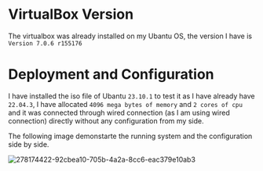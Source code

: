 # VirtualBox Version

The virtualbox was already installed on my Ubantu OS, the version I have is ```Version 7.0.6 r155176```

# Deployment and Configuration

I have installed the iso file of Ubantu ```23.10.1``` to test it as I have already have ```22.04.3```, I have allocated ```4096 mega bytes of memory``` and ```2 cores of cpu``` and it was connected through wired connection (as I am using wired connection) directly without any configuration from my side.

The following image demonstarte the running system and the configuration side by side.

![278174422-92cbea10-705b-4a2a-8cc6-eac379e10ab3](https://github.com/AhmadTaha96/intro-course-labs/assets/91129320/98e5bbc3-3ad4-4a22-a119-43b13051947f)
